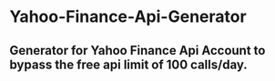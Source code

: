# Yahoo-Finance-Api-Generator
Generator for Yahoo Finance Api Account to bypass the free api limit of 100 calls/day.
---
